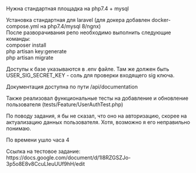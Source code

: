 <p>
Нужна стандартная площадка на php7.4 + mysql
</p>
<p>
Установка стандартная для laravel (для докера добавлен docker-compose.yml на php7.4/mysql 8/ngnx)<br>После разворачивания репо необходимо выполнить следующие команды:
<br>
composer install<br>
php artisan key:generate<br>
php artisan migrate
</p>
<p>
Доступы к базе указываются в .env файле.
Там же должен быть USER_SIG_SECRET_KEY - соль для проверки входящего sig ключа.
</p>
<p>
Документация доступна по пути /api/documentation
</p>
<p>
Также реализовал функциональные тесты на добавление и обновление пользователя (tests/Feature/UserAuthTest.php)
</p>
<p>
По поводу задания, я бы не сказал, что оно на авторизацию, скорее на актуализацию данных пользователя.
Хотя, возможно я его неправильно понимаю.
</p>
<p>
По времени ушло часа 4
</p>
<p>
Ссылка на тестовое задание: https://docs.google.com/document/d/1l8RZGSZJo-3p5o8E8v8CcuLIeuUUf9hH/edit
</p>
